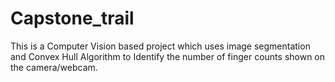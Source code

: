 # Capstone_trail
This is a Computer Vision based project which uses image segmentation and Convex Hull Algorithm to Identify the number of finger counts shown on the camera/webcam.
